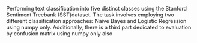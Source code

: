 Performing text classification into five distinct classes using the Stanford Sentiment Treebank (SST)dataset. The task involves employing two different classification approaches: Naive Bayes and Logistic Regression using numpy only. Additionally, there is a third part dedicated to evaluation by confusion matrix using numpy only also
